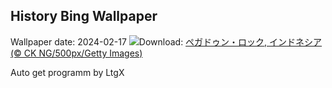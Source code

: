 ## History Bing Wallpaper
Wallpaper date: 2024-02-17
![](https://www.bing.com/th?id=OHR.PegadungRocks_JA-JP7689168051_UHD.jpg&w=1000)Download: [ペガドゥン・ロック, インドネシア (© CK NG/500px/Getty Images)](https://www.bing.com/th?id=OHR.PegadungRocks_JA-JP7689168051_UHD.jpg)

Auto get programm by LtgX

